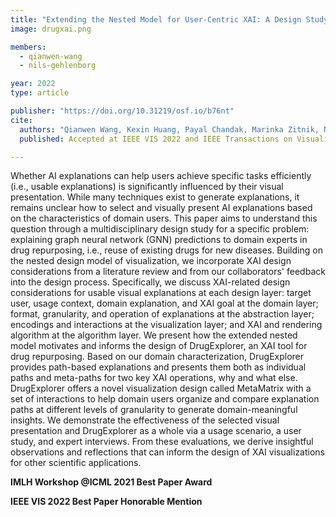 ```yaml
---
title: "Extending the Nested Model for User-Centric XAI: A Design Study on GNN-based Drug Repurposing"
image: drugxai.png

members:
  - qianwen-wang
  - nils-gehlenborg

year: 2022
type: article

publisher: "https://doi.org/10.31219/osf.io/b76nt"
cite:
  authors: "Qianwen Wang, Kexin Huang, Payal Chandak, Marinka Zitnik, Nils Gehlenborg"
  published: Accepted at IEEE VIS 2022 and IEEE Transactions on Visualization and Computer Graphics.

---
```

Whether AI explanations can help users achieve specific tasks efficiently (i.e., usable explanations) is significantly influenced by their visual presentation.
While many techniques exist to generate explanations, it remains unclear how to select and visually present AI explanations based on the characteristics of domain users.
This paper aims to understand this question through a multidisciplinary design study for a specific problem: explaining graph neural network (GNN) predictions to domain experts in drug repurposing, i.e., reuse of existing drugs for new diseases.
Building on the nested design model of visualization, we incorporate XAI design considerations from a literature review and from our collaborators' feedback into the design process.
Specifically, we discuss XAI-related design considerations for usable visual explanations at each design layer: target user, usage context, domain explanation, and XAI goal at the domain layer; format, granularity, and operation of explanations at the abstraction layer; encodings and interactions at the visualization layer; and XAI and rendering algorithm at the algorithm layer.
We present how the extended nested model motivates and informs the design of DrugExplorer, an XAI tool for drug repurposing.
Based on our domain characterization, DrugExplorer provides path-based explanations and presents them both as individual paths and meta-paths for two key XAI operations, why and what else.
DrugExplorer offers a novel visualization design called MetaMatrix with a set of interactions to help domain users organize and compare explanation paths at different levels of granularity to generate domain-meaningful insights.
We demonstrate the effectiveness of the selected visual presentation and DrugExplorer as a whole via a usage scenario, a user study, and expert interviews.
From these evaluations, we derive insightful observations and reflections that can inform the design of XAI visualizations for other scientific applications. 

<b>IMLH Workshop @ICML 2021 Best Paper Award </b>

<b>IEEE VIS 2022 Best Paper Honorable Mention </b>